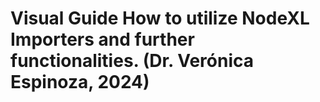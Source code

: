 # **Visual Guide How to utilize NodeXL Importers and further functionalities. (Dr. Verónica Espinoza, 2024)**
